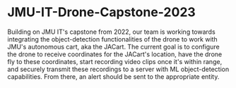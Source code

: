 # JMU-IT-Drone-Capstone-2023
Building on JMU IT's capstone from 2022, our team is working towards integrating the object-detection functionalities of the drone to work with JMU's autonomous cart, aka the JACart. The current goal is to configure the drone to receive coordinates for the JACart's location, have the drone fly to these coordinates, start recording video clips once it's within range, and securely transmit these recordings to a server with ML object-detection capabilities. From there, an alert should be sent to the appropriate entity.
